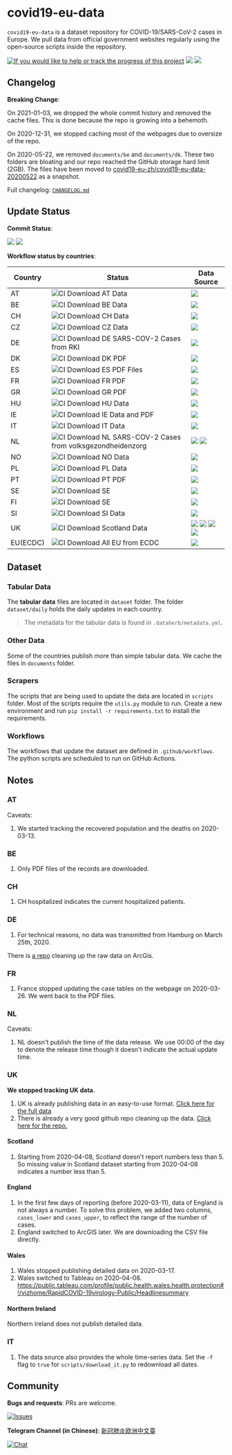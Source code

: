 # covid19-eu-data

`covid19-eu-data` is a dataset repository for COVID-19/SARS-CoV-2 cases in Europe. We pull data from official government websites regularly using the open-source scripts inside the repository.



[![If you would like to help or track the progress of this project](https://img.shields.io/badge/Roadmap-data--pipeline-blueviolet)](https://github.com/orgs/covid19-eu-zh/projects/1)  [![](https://img.shields.io/badge/API-data--api-black)](https://github.com/covid19-eu-zh/covid19-eu-data-api) [![](https://img.shields.io/badge/MAP-interactive--map-orange)](https://github.com/covid19-eu-zh/covid19-eu-map)


## Changelog

**Breaking Change**:

On 2021-01-03, we dropped the whole commit history and removed the cache files. This is done because the repo is growing into a behemoth.

On 2020-12-31, we stopped caching most of the webpages due to oversize of the repo.

On 2020-05-22, we removed `documents/be` and `documents/dk`. These two folders are bloating and our repo reached the GitHub storage hard limit (2GB). The files have been moved to [covid19-eu-zh/covid19-eu-data-20200522](https://github.com/covid19-eu-zh/covid19-eu-data-20200522) as a snapshot.

Full changelog: [`CHANGELOG.md`](CHANGELOG.md)

## Update Status

**Commit Status**:

![](https://img.shields.io/github/last-commit/covid19-eu-zh/covid19-eu-data/master) ![](https://img.shields.io/github/commit-activity/w/covid19-eu-zh/covid19-eu-data)

**Workflow status by countries**:

| Country | Status | Data Source |
| ------------- | ------------- | --- |
| AT | ![CI Download AT Data](https://github.com/covid19-eu-zh/covid19-eu-data/workflows/CI%20Download%20AT%20Data/badge.svg) | [![](https://img.shields.io/badge/Data%20Source-sozialministerium.at-informational)](https://www.sozialministerium.at/Informationen-zum-Coronavirus/Neuartiges-Coronavirus-(2019-nCov).html) |
| BE | ![CI Download BE Data](https://github.com/covid19-eu-zh/covid19-eu-data/workflows/CI%20Download%20BE%20Data/badge.svg) | [![](https://img.shields.io/badge/Data%20Source-epidemio.wiv--isp.be-informational)](https://epidemio.wiv-isp.be/ID/Pages/2019-nCoV_epidemiological_situation.aspx) |
| CH | ![CI Download CH Data](https://github.com/covid19-eu-zh/covid19-eu-data/workflows/CI%20Download%20CH%20Data/badge.svg) | [![](https://img.shields.io/badge/Data%20Source-epidemio.wiv--daenuprobst/covid19--cases--switzerland-informational)](https://github.com/daenuprobst/covid19-cases-switzerland) |
| CZ | ![CI Download CZ Data](https://github.com/covid19-eu-zh/covid19-eu-data/workflows/CI%20Download%20CZ%20Data/badge.svg) | [![](https://img.shields.io/badge/Data%20Source-onemocneni--aktualne.mzcr.cz-informational)](https://onemocneni-aktualne.mzcr.cz/covid-19) |
| DE | ![CI Download DE SARS-COV-2 Cases from RKI](https://github.com/covid19-eu-zh/covid19-eu-data/workflows/CI%20Download%20DE%20SARS-COV-2%20Cases%20from%20RKI/badge.svg) | [![](https://img.shields.io/badge/Data%20Source-rki.de-informational)](https://www.rki.de/DE/Content/InfAZ/N/Neuartiges_Coronavirus/Fallzahlen.html) |
| DK  | ![CI Download DK PDF](https://github.com/covid19-eu-zh/covid19-eu-data/workflows/CI%20Download%20DK%20PDF/badge.svg)  | [![](https://img.shields.io/badge/Data%20Source-ssi.dk-informational)](https://www.ssi.dk/aktuelt/sygdomsudbrud/coronavirus/covid-19-i-danmark-epidemiologisk-overvaagningsrapport) |
| ES  | ![CI Download ES PDF Files](https://github.com/covid19-eu-zh/covid19-eu-data/workflows/CI%20Download%20ES/badge.svg)  | [![](https://img.shields.io/badge/Data%20Source-mscbs.gob.es-informational)](http://www.mscbs.gob.es/profesionales/saludPublica/ccayes/alertasActual/nCov-China/situacionActual.htm) |
| FR  | ![CI Download FR PDF](https://github.com/covid19-eu-zh/covid19-eu-data/workflows/CI%20Download%20FR%20Data/badge.svg) | [![](https://img.shields.io/badge/Data%20Source-santepubliquefrance.fr-informational)](https://www.santepubliquefrance.fr/maladies-et-traumatismes/maladies-et-infections-respiratoires/infection-a-coronavirus/articles/infection-au-nouveau-coronavirus-sars-cov-2-covid-19-france-et-monde) |
| GR | ![CI Download GR PDF](https://github.com/covid19-eu-zh/covid19-eu-data/workflows/CI%20Download%20GR/badge.svg) | [![](https://img.shields.io/badge/Data%20Source-eody.gov.gr-informational)](https://eody.gov.gr/neos-koronaios-covid-19/) |
| HU  | ![CI Download HU Data](https://github.com/covid19-eu-zh/covid19-eu-data/workflows/CI%20Download%20HU%20Data/badge.svg) | [![](https://img.shields.io/badge/Data%20Source-koronavirus.gov.hu-informational)](https://koronavirus.gov.hu/) |
| IE | ![CI Download IE Data and PDF](https://github.com/covid19-eu-zh/covid19-eu-data/workflows/CI%20Download%20IE%20Data%20and%20PDF/badge.svg) | [![](https://img.shields.io/badge/Data%20Source-hpsc.ie-informational)](https://www.hpsc.ie/a-z/respiratory/coronavirus/novelcoronavirus/casesinireland/) |
| IT | ![CI Download IT Data](https://github.com/covid19-eu-zh/covid19-eu-data/workflows/CI%20Download%20IT%20Data/badge.svg) | [![](https://img.shields.io/badge/Data%20Source-pcm--dpc/COVID--19-informational)](https://github.com/pcm-dpc/COVID-19/blob/master/dati-json/dpc-covid19-ita-province-latest.json) |
| NL | ![CI Download NL SARS-COV-2 Cases from volksgezondheidenzorg](https://github.com/covid19-eu-zh/covid19-eu-data/workflows/CI%20Download%20NL%20SARS-COV-2%20Cases%20from%20volksgezondheidenzorg/badge.svg) | [![](https://img.shields.io/badge/Data%20Source-volksgezondheidenzorg.info-informational)](https://www.volksgezondheidenzorg.info/onderwerp/infectieziekten/regionaal-internationaal/coronavirus-covid-19#node-coronavirus-covid-19-meldingen) [![](https://img.shields.io/badge/Data%20Source-data.rivm.nl-informational)](https://data.rivm.nl/geonetwork/srv/dut/catalog.search#/metadata/1c0fcd57-1102-4620-9cfa-441e93ea5604?tab=relations) |
| NO | ![CI Download NO Data](https://github.com/covid19-eu-zh/covid19-eu-data/workflows/CI%20Download%20NO%20Data/badge.svg) | [![](https://img.shields.io/badge/Data%20Source-fhi.no-informational)](https://www.fhi.no/en/id/infectious-diseases/coronavirus/daily-reports/daily-reports-COVID19/) |
| PL | ![CI Download PL Data](https://github.com/covid19-eu-zh/covid19-eu-data/workflows/CI%20Download%20PL%20Data/badge.svg) | [![](https://img.shields.io/badge/Data%20Source-gov.pl-informational)](https://www.gov.pl/web/koronawirus/wykaz-zarazen-koronawirusem-sars-cov-2) |
| PT | ![CI Download PT PDF](https://github.com/covid19-eu-zh/covid19-eu-data/workflows/CI%20Download%20PT/badge.svg) | [![](https://img.shields.io/badge/Data%20Source-covid19.min--saude.pt-informational)](https://covid19.min-saude.pt/relatorio-de-situacao/) |
| SE | ![CI Download SE](https://github.com/covid19-eu-zh/covid19-eu-data/workflows/CI%20Download%20SE/badge.svg) | [![](https://img.shields.io/badge/Data%20Source-folkhalsomyndigheten.se-informational)](https://www.folkhalsomyndigheten.se/smittskydd-beredskap/utbrott/aktuella-utbrott/covid-19/aktuellt-epidemiologiskt-lage/)  |
| FI | ![CI Download SE](https://github.com/covid19-eu-zh/covid19-eu-data/workflows/CI%20Download%20FI/badge.svg) | [![](https://img.shields.io/badge/Data%20Source-thl.fi-informational)](https://thl.fi/en/web/infectious-diseases-and-vaccinations/what-s-new/coronavirus-covid-19-latest-updates/situation-update-on-coronavirus)  |
| SI | ![CI Download SI Data](https://github.com/covid19-eu-zh/covid19-eu-data/workflows/CI%20Download%20SI%20Data/badge.svg) | [![](https://img.shields.io/badge/Data%20Source-gov.si-informational)](https://www.gov.si/en/topics/coronavirus-disease-covid-19/) |
| UK | ![CI Download Scotland Data](https://github.com/covid19-eu-zh/covid19-eu-data/workflows/CI%20Download%20Scotland%20Data/badge.svg)  | [![](https://img.shields.io/badge/Data%20Source-official_arcgis-informational)](https://www.arcgis.com/sharing/rest/content/items/b684319181f94875a6879bbc833ca3a6/data) [![](https://img.shields.io/badge/Data%20Source-gov.scot-informational)](https://www.gov.scot/coronavirus-covid-19/) [![](https://img.shields.io/badge/Data%20Source-phw.nhs.wales-informational)](https://phw.nhs.wales/news/public-health-wales-statement-on-novel-coronavirus-outbreak/) [![](https://img.shields.io/badge/Data%20Source-publichealth.hscni.net-informational)](https://www.publichealth.hscni.net/news/covid-19-coronavirus#situation-in-northern-ireland) |
| EU(ECDC) | ![CI Download All EU from ECDC](https://github.com/covid19-eu-zh/covid19-eu-data/workflows/CI%20Download%20All%20EU%20from%20ECDC/badge.svg) |  [![](https://img.shields.io/badge/Data%20Source-ecdc.europa.eu-informational)](https://www.ecdc.europa.eu/en/cases-2019-ncov-eueea) |


## Dataset

### Tabular Data

The **tabular data** files are located in `dataset` folder. The folder `dataset/daily` holds the daily updates in each country.

> The metadata for the tabular data is found in `.dataherb/metadata.yml`.

### Other Data

Some of the countries publish more than simple tabular data. We cache the files in `documents` folder.

### Scrapers

The scripts that are being used to update the data are located in `scripts` folder. Most of the scripts require the `utils.py` module to run. Create a new environment and run `pip install -r requirements.txt` to install the requirements.

### Workflows

The workflows that update the dataset are defined in `.github/workflows`. The python scripts are scheduled to run on GitHub Actions.

## Notes

### AT

Caveats:

1. We started tracking the recovered population and the deaths on 2020-03-13.

### BE

1. Only PDF files of the records are downloaded.

### CH

1. CH hospitalized indicates the current hospitalized patients.

### DE

1. For technical reasons, no data was transmitted from Hamburg on March 25th, 2020.

There is [a repo](https://github.com/averissimo/covid19.de.data) cleaning up the raw data on ArcGis.

### FR

1. France stopped updating the case tables on the webpage on 2020-03-26. We went back to the PDF files.

### NL

Caveats:

1. NL doesn't publish the time of the data release. We use 00:00 of the day to denote the release time though it doesn't indicate the actual update time.

### UK

**We stopped tracking UK data.**

1. UK is already publishing data in an easy-to-use format. [Click here for the full data](https://coronavirus.data.gov.uk/#countries)
2. There is already a very good github repo cleaning up the data. [Click here for the repo.](https://github.com/tomwhite/covid-19-uk-data)

#### Scotland

1. Starting from 2020-04-08, Scotland doesn't report numbers less than 5. So missing value in Scotland dataset starting from 2020-04-08 indicates a number less than 5.

#### England

1. In the first few days of reporting (before 2020-03-11), data of England is not always a number. To solve this problem, we added two columns, `cases_lower` and `cases_upper`, to reflect the range of the number of cases.
2. England switched to ArcGIS later. We are downloading the CSV file directly.

#### Wales

1. Wales stopped publishing detailed data on 2020-03-17.
2. Wales switched to Tableau on 2020-04-08. https://public.tableau.com/profile/public.health.wales.health.protection#!/vizhome/RapidCOVID-19virology-Public/Headlinesummary

#### Northern Ireland

Northern Ireland does not publish detailed data.

### IT

1. The data source also provides the whole time-series data. Set the `-f` flag to `true` for `scripts/download_it.py` to redownload all dates.


## Community

**Bugs and requests**: PRs are welcome.

[![Issues](http://img.shields.io/github/issues/covid19-eu-zh/covid19-eu-data.svg)]( https://github.com/covid19-eu-zh/covid19-eu-data/issues )

**Telegram Channel (in Chinese)**: [新冠肺炎欧洲中文臺](https://t.me/s/covid19_eu_zh_c)

[![Chat](http://img.shields.io/badge/telegram-covid19__eu__zh__c-blue.svg)](https://t.me/s/covid19_eu_zh_c)
